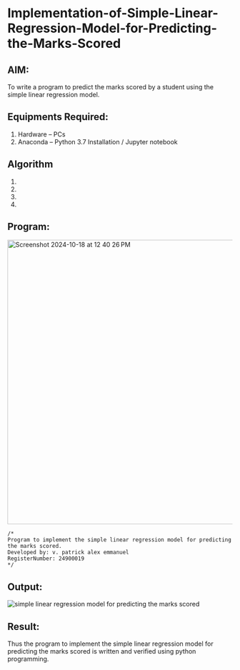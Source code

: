 # Implementation-of-Simple-Linear-Regression-Model-for-Predicting-the-Marks-Scored

## AIM:
To write a program to predict the marks scored by a student using the simple linear regression model.

## Equipments Required:
1. Hardware – PCs
2. Anaconda – Python 3.7 Installation / Jupyter notebook

## Algorithm
1. 
2. 
3. 
4. 

## Program:
<img width="637" alt="Screenshot 2024-10-18 at 12 40 26 PM" src="https://github.com/user-attachments/assets/f527eef7-7694-4fda-96bf-0e4e61006e5e">






```
/*
Program to implement the simple linear regression model for predicting the marks scored.
Developed by: v. patrick alex emmanuel
RegisterNumber: 24900019
*/
```

## Output:
![simple linear regression model for predicting the marks scored](sam.png)


## Result:
Thus the program to implement the simple linear regression model for predicting the marks scored is written and verified using python programming.
